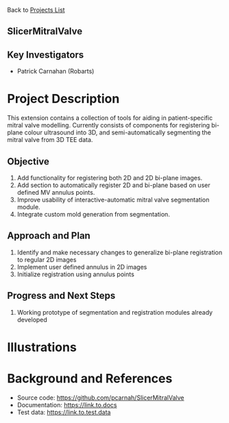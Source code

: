 Back to [Projects List](../../README.md#ProjectsList)

## SlicerMitralValve

## Key Investigators
- Patrick Carnahan (Robarts) 

# Project Description
This extension contains a collection of tools for aiding in patient-specific mitral valve modelling. Currently consists of components for registering bi-plane colour ultrasound into 3D, and semi-automatically segmenting the mitral valve from 3D TEE data.

## Objective
1. Add functionality for registering both 2D and 2D bi-plane images.
1. Add section to automatically register 2D and bi-plane based on user defined MV annulus points.
1. Improve usability of interactive-automatic mitral valve segmentation module.
1. Integrate custom mold generation from segmentation.

## Approach and Plan

1. Identify and make necessary changes to generalize bi-plane registration to regular 2D images
1. Implement user defined annulus in 2D images
1. Initialize registration using annulus points

## Progress and Next Steps

<!--Describe progress and next steps in a few bullet points as you are making progress.-->
1. Working prototype of segmentation and registration modules already developed

# Illustrations

<!--Add pictures and links to videos that demonstrate what has been accomplished.-->

<!--![Description of picture](Example2.jpg)-->

<!--![Some more images](Example2.jpg)-->

# Background and References

<!--Use this space for information that may help people better understand your project, like links to papers, source code, or data.-->

- Source code: https://github.com/pcarnah/SlicerMitralValve
- Documentation: https://link.to.docs
- Test data: https://link.to.test.data

